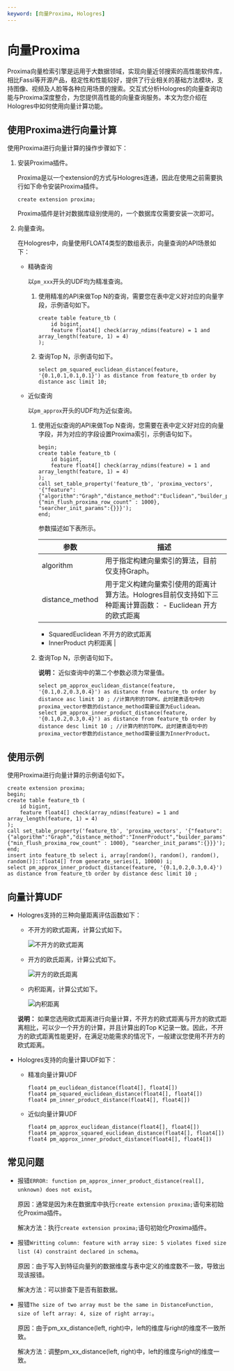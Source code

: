 ```yaml
---
keyword: [向量Proxima, Hologres]
---
```


# 向量Proxima

Proxima向量检索引擎是运用于大数据领域，实现向量近邻搜索的高性能软件库，相比Fassi等开源产品，稳定性和性能较好，提供了行业相关的基础方法模块，支持图像、视频及人脸等各种应用场景的搜索。交互式分析Hologres的向量查询功能与Proxima深度整合，为您提供高性能的向量查询服务。本文为您介绍在Hologres中如何使用向量计算功能。

## 使用Proxima进行向量计算

使用Proxima进行向量计算的操作步骤如下：

1.  安装Proxima插件。

    Proxima是以一个extension的方式与Hologres连通，因此在使用之前需要执行如下命令安装Proxima插件。

    ```
    create extension proxima;
    ```

    Proxima插件是针对数据库级别使用的，一个数据库仅需要安装一次即可。

2.  向量查询。

    在Hologres中，向量使用FLOAT4类型的数组表示，向量查询的API场景如下：

    -   精确查询

        以`pm_xxx`开头的UDF均为精准查询。

        1.  使用精准的API来做Top N的查询，需要您在表中定义好对应的向量字段，示例语句如下。

            ```
            create table feature_tb (
                id bigint,
                feature float4[] check(array_ndims(feature) = 1 and array_length(feature, 1) = 4)
            );
            ```

        2.  查询Top N，示例语句如下。

            ```
            select pm_squared_euclidean_distance(feature, '{0.1,0.1,0.1,0.1}') as distance from feature_tb order by distance asc limit 10;
            ```

    -   近似查询

        以`pm_approx`开头的UDF均为近似查询。

        1.  使用近似查询的API来做Top N查询，您需要在表中定义好对应的向量字段，并为对应的字段设置Proxima索引，示例语句如下。

            ```
            begin;
            create table feature_tb (
                id bigint,
                feature float4[] check(array_ndims(feature) = 1 and array_length(feature, 1) = 4)
            );
            call set_table_property('feature_tb', 'proxima_vectors', '{"feature":{"algorithm":"Graph","distance_method":"Euclidean","builder_params":
            {"min_flush_proxima_row_count" : 1000}, "searcher_init_params":{}}}');
            end;
            ```

            参数描述如下表所示。

            |参数|描述|
            |--|--|
            |algorithm|用于指定构建向量索引的算法，目前仅支持Graph。|
            |distance\_method|用于定义构建向量索引使用的距离计算方法。Hologres目前仅支持如下三种距离计算函数：            -   Euclidean 开方的欧式距离
            -   SquaredEuclidean 不开方的欧式距离
            -   InnerProduct 内积距离 |

        2.  查询Top N，示例语句如下。

            **说明：** 近似查询中的第二个参数必须为常量值。

            ```
            select pm_approx_euclidean_distance(feature, '{0.1,0.2,0.3,0.4}') as distance from feature_tb order by distance asc limit 10 ; //计算内积的TOPK，此时建表语句中的proxima_vector参数的distance_method需要设置为Euclidean。
            select pm_approx_inner_product_distance(feature, '{0.1,0.2,0.3,0.4}') as distance from feature_tb order by distance desc limit 10 ; //计算内积的TOPK，此时建表语句中的proxima_vector参数的distance_method需要设置为InnerProduct。
            ```


## 使用示例

使用Proxima进行向量计算的示例语句如下。

```
create extension proxima;
begin;
create table feature_tb (
    id bigint,
    feature float4[] check(array_ndims(feature) = 1 and array_length(feature, 1) = 4)
);
call set_table_property('feature_tb', 'proxima_vectors', '{"feature":{"algorithm":"Graph","distance_method":"InnerProduct","builder_params":
{"min_flush_proxima_row_count" : 1000}, "searcher_init_params":{}}}');
end;
insert into feature_tb select i, array[random(), random(), random(), random()]::float4[] from generate_series(1, 10000) i;
select pm_approx_inner_product_distance(feature, '{0.1,0.2,0.3,0.4}') as distance from feature_tb order by distance desc limit 10 ;
```

## 向量计算UDF

-   Hologres支持的三种向量距离评估函数如下：

    -   不开方的欧式距离，计算公式如下。

        ![不开方的欧式距离](https://static-aliyun-doc.oss-accelerate.aliyuncs.com/assets/img/zh-CN/7161863061/p175758.png)

    -   开方的欧氏距离，计算公式如下。

        ![开方的欧氏距离](https://static-aliyun-doc.oss-accelerate.aliyuncs.com/assets/img/zh-CN/7161863061/p175760.png)

    -   内积距离，计算公式如下。

        ![内积距离](https://static-aliyun-doc.oss-accelerate.aliyuncs.com/assets/img/zh-CN/7161863061/p175762.png)

    **说明：** 如果您选用欧式距离进行向量计算，不开方的欧式距离与开方的欧式距离相比，可以少一个开方的计算，并且计算出的Top K记录一致。因此，不开方的欧式距离性能更好，在满足功能需求的情况下，一般建议您使用不开方的欧式距离。

-   Hologres支持的向量计算UDF如下：
    -   精准向量计算UDF

        ```
        float4 pm_euclidean_distance(float4[], float4[])
        float4 pm_squared_euclidean_distance(float4[], float4[])
        float4 pm_inner_product_distance(float4[], float4[])
        ```

    -   近似向量计算UDF

        ```
        float4 pm_approx_euclidean_distance(float4[], float4[])
        float4 pm_approx_squared_euclidean_distance(float4[], float4[])
        float4 pm_approx_inner_product_distance(float4[], float4[])
        ```


## 常见问题

-   报错`ERROR: function pm_approx_inner_product_distance(real[], unknown) does not exist`。

    原因：通常是因为未在数据库中执行`create extension proxima;`语句来初始化Proxima插件。

    解决方法：执行`create extension proxima;`语句初始化Proxima插件。

-   报错`Writting column: feature with array size: 5 violates fixed size list (4) constraint declared in schema`。

    原因：由于写入到特征向量列的数据维度与表中定义的维度数不一致，导致出现该报错。

    解决方法：可以排查下是否有脏数据。

-   报错`The size of two array must be the same in DistanceFunction, size of left array: 4, size of right array:`。

    原因：由于pm\_xx\_distance\(left, right\)中，left的维度与right的维度不一致所致。

    解决方法：调整pm\_xx\_distance\(left, right\)中，left的维度与right的维度一致。


